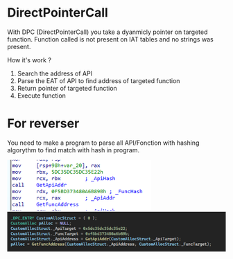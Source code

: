 # DirectPointerCall

With DPC (DirectPointerCall) you take a dyanmicly pointer on targeted function. Function called is not present on IAT tables and no strings was present.

How it's work ?

1) Search the address of API
2) Parse the EAT of API to find address of targeted function
3) Return pointer of targeted function
4) Execute function

# For reverser

You need to make a program to parse all API/Fonction with hashing algorythm to find match with hash in program.

![alt text](https://raw.githubusercontent.com/DallasFR/DirectPointerCall/main/images/ida_screen.PNG)
![alt text](https://raw.githubusercontent.com/DallasFR/DirectPointerCall/main/images/prog_screen.PNG)
